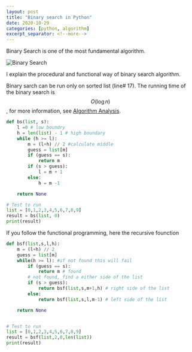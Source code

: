 ```yaml
---
layout: post
title: "Binary search in Python"
date: 2020-10-29
categories: [python, algorithm]
excerpt_separator: <!--more-->
---
```

<script type="text/javascript" id="MathJax-script" async
  src="https://cdn.jsdelivr.net/npm/mathjax@3/es5/tex-chtml.js">
</script>
<script type="text/javascript">
window.MathJax = {
  tex: {
    packages: ['base', 'ams']
  },
  loader: {
    load: ['ui/menu', '[tex]/ams']
  }
};
</script>
Binary Search is one of the most fundamental algorithm.

![Binary Search](https://cdn.jsdelivr.net/gh/ojitha/blog@master/uPic/image-20201030093627427.png) 

I explain the procedural and functional way of binary search algorithm.

<!--more-->

Binary sarch can be run only on sorted list (line# 17). The running time of the binary search is $$O(\log{}n)$$, for more information, see [Algorithm Analysis](https://ojitha.blogspot.com/2016/05/algorithm-analysis.html).

```python
def bs(list, s):
    l =0 # low boundry
    h = len(list) - 1 # high boundary
    while (h >= l):
        m = (l+h) // 2 #calculate middle
        guess = list[m]
        if (guess == s):
            return m
        if (s > guess):
            l = m + 1
        else:
            h = m -1

    return None

# Test to run
list = [0,1,2,3,4,5,6,7,8,9]
result = bs(list, 0)
print(result)
```

If you follow the functional programming, here the recursive founction

```python
def bsf(list,s,l,h):
    m = (l+h) // 2
    guess = list[m]
    while(h >= l): #if not found this will fail
        if (guess == s):
            return m # found
        # not found, find a either side of the list    
        if (s > guess):
            return bsf(list,s,m+1,h) # right side of the list
        else:
            return bsf(list,s,l,m-1) # left side of the list

    return None


# Test to run
list = [0,1,2,3,4,5,6,7,8,9]
result = bsf(list,2,0,len(list))
print(result)
```
